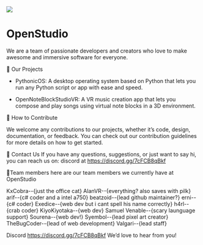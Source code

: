 <div id=“header” align=“center”> <img src=“https://media.giphy.com/media/M9gbBd9nbDrOTu1Mqx/giphy.gif” width=“100”/> <h1>OpenStudio</h1> 
<p>We are a team of passionate developers and creators who love to make awesome and immersive software for everyone.</p> </div>

🚀 Our Projects
* PythonicOS: A desktop operating system based on Python that lets you run any Python script or app with ease and speed.


* OpenNoteBlockStudioVR: A VR music creation app that lets you compose and play songs using virtual note blocks in a 3D environment.


🙌 How to Contribute

We welcome any contributions to our projects, whether it’s code, design, documentation, or feedback. You can check out our contribution guidelines for more details on how to get started.

💬 Contact Us
If you have any questions, suggestions, or just want to say hi, you can reach us on: discord at https://discord.gg/7cFCB8qBkf 

👑Team members
here are our team members we currently have at OpenStudio

KxCobra--{just the office cat}
AlanVR--{everything? also saves with pilk}
arif--{c# coder and a intel a750}
beatzoid--{lead github maintainer?}
erni--{c# coder}
Exedice--{web dev but i cant spell his name correctly}
h4rl--{crab coder}
KiyoKiyotaka--{web dev}
Samuel Venable--{scary launguage support}
Sourena--{web dev!}
Syembol--{lead pixel art creator}
TheBugCoder--{lead of web development}
Valgari--{lead staff}


Discord https://discord.gg/7cFCB8qBkf
We’d love to hear from you!
